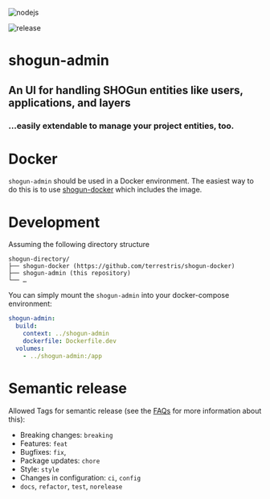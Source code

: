 ![nodejs](https://github.com/terrestris/shogun-admin/actions/workflows/nodejs.yml/badge.svg)

![release](https://github.com/terrestris/shogun-admin/actions/workflows/release.yaml/badge.svg)

# shogun-admin

## An UI for handling SHOGun entities like users, applications, and layers
### …easily extendable to manage your project entities, too.

# Docker

`shogun-admin` should be used in a Docker environment. The easiest way to do this is to use [shogun-docker](https://github.com/terrestris/shogun-docker) which includes the image.

# Development

Assuming the following directory structure

```
shogun-directory/
├── shogun-docker (https://github.com/terrestris/shogun-docker)
├── shogun-admin (this repository)
└── …
```

You can simply mount the `shogun-admin` into your docker-compose environment:

```yml
shogun-admin:
  build:
    context: ../shogun-admin
    dockerfile: Dockerfile.dev
  volumes:
    - ../shogun-admin:/app
```

# Semantic release

Allowed Tags for semantic release (see the [FAQs](https://github.com/semantic-release/semantic-release/blob/master/docs/support/FAQ.md) for more information about this):

- Breaking changes: `breaking`
- Features: `feat`
- Bugfixes: `fix`,
- Package updates: `chore`
- Style: `style`
- Changes in configuration: `ci`, `config`
- `docs`, `refactor`, `test`, `norelease`
